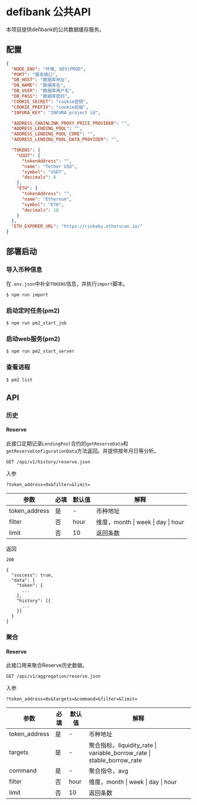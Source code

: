 # defibank 公共API

本项目提供defibank的公共数据缓存服务。

## 配置

```json
{
  "NODE_ENV": "环境, DEV|PROD",
  "PORT": "服务端口",
  "DB_HOST": "数据库地址",
  "DB_NAME": "数据库名",
  "DB_USER": "数据库用户名",
  "DB_PASS": "数据库密码",
  "COOKIE_SECRET": "cookie密钥",
  "COOKIE_PREFIX": "cookie前缀",
  "INFURA_KEY": "INFURA project id",

  "ADDRESS_CHAINLINK_PROXY_PRICE_PROVIDER": "",
  "ADDRESS_LENDING_POOL": "",
  "ADDRESS_LENDING_POOL_CORE": "",
  "ADDRESS_LENDING_POOL_DATA_PROVIDER": "",

  "TOKENS": {
    "USDT": {
      "tokenAddress": "",
      "name": "Tether USD",
      "symbol": "USDT",
      "decimals": 6
    },
    "ETH": {
      "tokenAddress": "",
      "name": "Ethereum",
      "symbol": "ETH",
      "decimals": 18
    }
  },
  "ETH_EXPORER_URL": "https://rinkeby.etherscan.io/"
}
```

## 部署启动

### 导入币种信息

在`.env.json`中补全`TOKENS`信息，并执行`import`脚本。
```shell
$ npm run import
```

### 启动定时任务(pm2)
```shell
$ npm run pm2_start_job
```

### 启动web服务(pm2)
```shell
$ npm run pm2_start_server
```

### 查看进程
```shell
$ pm2 list
```

## API

### 历史

#### Reserve

此接口定期记录`LendingPool`合约的`getReserveData`和`getReserveConfigurationData`方法返回。并提供按年月日等分析。

```
GET /api/v1/history/reserve.json
```

入参

```
?token_address=0x&filter=&limit=
```

| 参数 | 必填 | 默认值 | 解释 |
| - | - | - | - |
| token_address | 是 | - | 币种地址 |
| filter | 否 | hour | 维度，month \| week \| day \| hour |
| limit | 否 | 10 | 返回条数 |

返回

```
200
```
```
{
  "success": true,
  "data": {
    "token": {
      ...
    },
    "history": [{
      ...
    }]
  }
}
```

### 聚合

#### Reserve

此接口用来聚合Reserve历史数据。

```
GET /api/v1/aggregation/reserve.json
```

入参

```
?token_address=0x&targets=&command=&filter=&limit=
```

| 参数 | 必填 | 默认值 | 解释 |
| - | - | - | - |
| token_address | 是 | - | 币种地址 |
| targets | 是 | - | 聚合指标，liquidity_rate \| variable_borrow_rate \| stable_borrow_rate |
| command | 是 | - | 聚合指令，avg |
| filter | 否 | hour | 维度，month \| week \| day \| hour |
| limit | 否 | 10 | 返回条数 |

